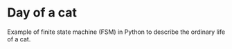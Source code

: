 # Day of a cat
Example of finite state machine (FSM) in Python to describe the ordinary life of a cat.
